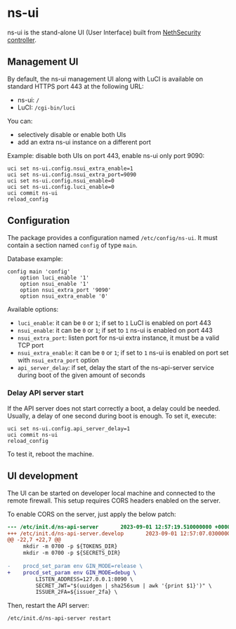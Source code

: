 # ns-ui

ns-ui is the stand-alone UI (User Interface) built from [NethSecurity controller](https://github.com/NethServer/nethsecurity-controller).

## Management UI

By default, the ns-ui management UI along with LuCI is available on standard HTTPS port 443
at the following URL:
- ns-ui: `/`
- LuCI: `/cgi-bin/luci`

You can:
- selectively disable or enable both UIs
- add an extra ns-ui instance on a different port

Example: disable both UIs on port 443, enable ns-ui only port 9090:
```
uci set ns-ui.config.nsui_extra_enable=1
uci set ns-ui.config.nsui_extra_port=9090
uci set ns-ui.config.nsui_enable=0
uci set ns-ui.config.luci_enable=0
uci commit ns-ui
reload_config
```

## Configuration

The package provides a configuration named `/etc/config/ns-ui`.
It must contain a section named `config` of type `main`.

Database example:
```
config main 'config'
	option luci_enable '1'
	option nsui_enable '1'
	option nsui_extra_port '9090'
	option nsui_extra_enable '0'
```

Available options:
- `luci_enable`: it can be `0` or `1`; if set to `1` LuCI is enabled on port 443
- `nsui_enable`: it can be `0` or `1`; if set to `1` ns-ui is enabled on port 443
- `nsui_extra_port`: listen port for ns-ui extra instance, it must be a valid TCP port
- `nsui_extra_enable`: it can be `0` or `1`; if set to `1` ns-ui is enabled on port set with `nsui_extra_port` option
- `api_server_delay`: if set, delay the start of the ns-api-server service during boot of the given amount of seconds

### Delay API server start

If the API server does not start correctly a boot, a delay could be needed.
Usually, a delay of one second during boot is enough. To set it, execute:
```
uci set ns-ui.config.api_server_delay=1
uci commit ns-ui
reload_config
```

To test it, reboot the machine.

## UI development

The UI can be started on developer local machine and connected to the remote firewall.
This setup requires CORS headers enabled on the server.

To enable CORS on the server, just apply the below patch:
```diff
--- /etc/init.d/ns-api-server       2023-09-01 12:57:19.510000000 +0000
+++ /etc/init.d/ns-api-server.develop       2023-09-01 12:57:07.030000000 +0000
@@ -22,7 +22,7 @@
     mkdir -m 0700 -p ${TOKENS_DIR}
     mkdir -m 0700 -p ${SECRETS_DIR}
 
-    procd_set_param env GIN_MODE=release \
+    procd_set_param env GIN_MODE=debug \
         LISTEN_ADDRESS=127.0.0.1:8090 \
         SECRET_JWT="$(uuidgen | sha256sum | awk '{print $1}')" \
         ISSUER_2FA=${issuer_2fa} \
```

Then, restart the API server:
```
/etc/init.d/ns-api-server restart
```

